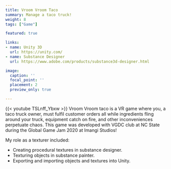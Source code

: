 ```yaml
---
title: Vroom Vroom Taco
summary: Manage a taco truck!
weight: 8
tags: ["Game"]

featured: true

links:
- name: Unity 3D
  url: https://unity.com/
- name: Substance Designer
  url: https://www.adobe.com/products/substance3d-designer.html

image:
  caption: ''
  focal_point: ''
  placement: 2
  preview_only: true

---
```

{{< youtube TSLnff_Ybxw >}}
Vroom Vroom taco is a VR game where you, a taco truck owner, must fulfil customer orders all while ingredients fling around your truck, equipment catch on fire, and other inconveniences perpetuate chaos. This game was developed with VGDC club at NC State during the Global Game Jam 2020 at Imangi Studios!

My role as a texturer included:
- Creating procedural textures in substance designer.
- Texturing objects in substance painter.
- Exporting and importing objects and textures into Unity.
